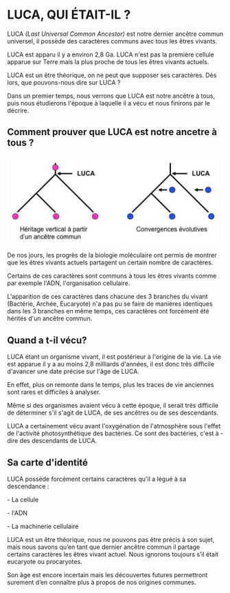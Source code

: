 # LUCA, QUI ÉTAIT-IL ? 

LUCA *(Last Universal Common Ancestor)* est notre dernier ancêtre commun universel, il possède des caractères communs avec tous les êtres vivants.

LUCA est apparu il y a environ 2,8 Ga. LUCA n'est pas la première cellule apparue sur Terre mais la plus proche de tous les êtres vivants actuels.

LUCA est un être théorique, on ne peut que supposer ses caractères. Dès lors, que pouvons-nous dire sur LUCA ?

Dans un premier temps, nous verrons que LUCA est notre ancêtre à tous, puis nous étudierons l'époque à laquelle il a vécu et nous finirons par le décrire.



## Comment prouver que LUCA est notre ancetre à tous ? 

![](../img/1.png)

De nos jours, les progrès de la biologie moléculaire ont permis de montrer que les êtres vivants actuels partagent un certain nombre de caractères.

Certains de ces caractères sont communs à tous les êtres vivants comme par exemple l'ADN, l'organisation cellulaire.

L'apparition de ces caractères dans chacune des 3 branches du vivant (Bactérie, Archée, Eucaryote) n'a pas pu se faire de manières identiques dans les 3 branches en même temps, ces caractères ont forcément été hérités d'un ancêtre commun.

## Quand a t-il vécu? 



LUCA étant un organisme vivant, il est postérieur à l'origine de la vie. La vie est apparue il y a au moins 2,8 milliards d'années, il est donc très difficile d'avancer une date précise sur l'âge de LUCA.

En effet, plus on remonte dans le temps, plus les traces de vie anciennes sont rares et difficiles à analyser.

Même si des organismes avaient vécu à cette époque, il serait très difficile de déterminer s'il s'agit de LUCA, de ses ancêtres ou de ses descendants.

LUCA a certainement vécu avant l'oxygénation de l'atmosphère sous l'effet de l'activité photosynthétique des bactéries. Ce sont des bactéries, c'est à -dire des descendants de LUCA.

## Sa carte d'identité



LUCA possède forcément certains caractères qu'il a légué à sa descendance :

\-    La cellule

\-    l'ADN

\-    La machinerie cellulaire

 

LUCA est un être théorique, nous ne pouvons pas être précis à son sujet, mais nous savons qu’en tant que dernier ancêtre commun il partage certains caractères les êtres vivant actuel. Nous ignorons toujours s’il était eucaryote ou procaryotes.

Son âge est encore incertain mais les découvertes futures permettront surement d’en connaître plus à propos de nos origines communes.